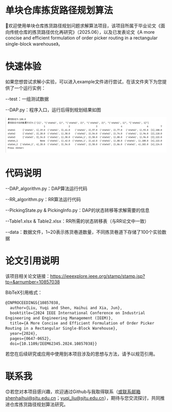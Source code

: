 # 单块仓库拣货路径规划算法

:wave:欢迎使用单块仓库拣货路径规划问题求解算法项目，该项目所属于毕业论文《面向传统仓库的拣货路径优化再研究》（2025.06），以及已发表论文《A more concise and efficient formulation of order picker routing 
in a rectangular single-block warehouse》。

# 快速体验

如果您想尝试求解小实验，可以进入example文件进行尝试，在该文件夹下为您提供了一个运行实例：

--test：一组测试数据

--DAP.py：程序入口，运行后得到规划结果如图

![image](https://github.com/MyReStudy/single_block/blob/master/example/single_block_result.png)

# 代码说明

--DAP_algorithm.py：DAP算法运行代码

--RR_algorithm.py：RR算法运行代码

--PickingState.py & PickingInfo.py：DAP的状态转移等求解需要的信息

--Table1.xlsx & Table2.xlsx：RR所需的状态转移表（与RR论文中一致）

--data：数据文件，1~20表示拣货巷道数量，不同拣货巷道下存储了100个实验数据

# 论文引用说明
该项目相关论文链接：https://ieeexplore.ieee.org/stamp/stamp.jsp?tp=&arnumber=10857038

BibTeX引用格式：

```
@INPROCEEDINGS{10857038,
  author={Liu, Yuqi and Shen, Haihui and Xia, Jun},
  booktitle={2024 IEEE International Conference on Industrial Engineering and Engineering Management (IEEM)}, 
  title={A More Concise and Efficient Formulation of Order Picker Routing in a Rectangular Single-Block Warehouse}, 
  year={2024},
  pages={0647-0652},
  doi={10.1109/IEEM62345.2024.10857038}}
```

若您在后续研究或应用中使用到本项目涉及的思想与方法，请予以规范引用。

# 联系我
:blush:若您对本项目感兴趣，欢迎通过Github与我取得联系（或联系邮箱shenhaihui@sjtu.edu.cn；yuqi_liu@sjtu.edu.cn），期待与您交流探讨，共同推进仓库拣货路径规划算法研究。
